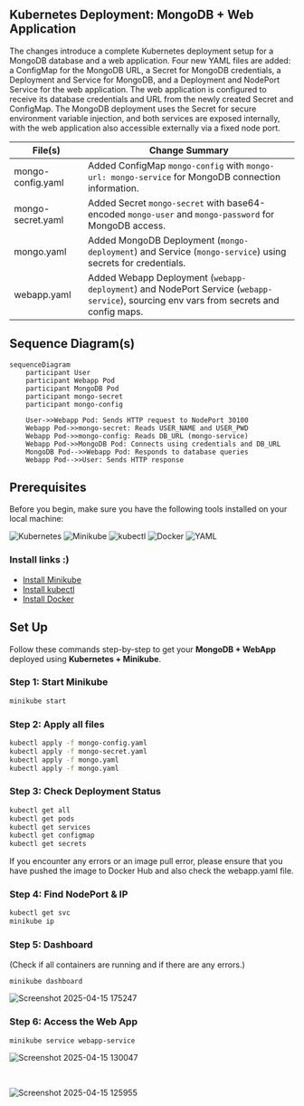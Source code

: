 ## Kubernetes Deployment: MongoDB + Web Application

The changes introduce a complete Kubernetes deployment setup for a MongoDB database and a web application. Four new YAML files are added: a ConfigMap for the MongoDB URL, a Secret for MongoDB credentials, a Deployment and Service for MongoDB, and a Deployment and NodePort Service for the web application. The web application is configured to receive its database credentials and URL from the newly created Secret and ConfigMap. The MongoDB deployment uses the Secret for secure environment variable injection, and both services are exposed internally, with the web application also accessible externally via a fixed node port.

| File(s)                    | Change Summary                                                                                           |
|----------------------------|---------------------------------------------------------------------------------------------------------|
| mongo-config.yaml          | Added ConfigMap `mongo-config` with `mongo-url: mongo-service` for MongoDB connection information.      |
| mongo-secret.yaml          | Added Secret `mongo-secret` with base64-encoded `mongo-user` and `mongo-password` for MongoDB access.   |
| mongo.yaml                 | Added MongoDB Deployment (`mongo-deployment`) and Service (`mongo-service`) using secrets for credentials.|
| webapp.yaml                | Added Webapp Deployment (`webapp-deployment`) and NodePort Service (`webapp-service`), sourcing env vars from secrets and config maps. |

## Sequence Diagram(s)

```mermaid
sequenceDiagram
    participant User
    participant Webapp Pod
    participant MongoDB Pod
    participant mongo-secret
    participant mongo-config

    User->>Webapp Pod: Sends HTTP request to NodePort 30100
    Webapp Pod->>mongo-secret: Reads USER_NAME and USER_PWD
    Webapp Pod->>mongo-config: Reads DB_URL (mongo-service)
    Webapp Pod->>MongoDB Pod: Connects using credentials and DB_URL
    MongoDB Pod-->>Webapp Pod: Responds to database queries
    Webapp Pod-->>User: Sends HTTP response
```

## Prerequisites

Before you begin, make sure you have the following tools installed on your local machine:

<p align="left">
  <img src="https://img.shields.io/badge/Kubernetes-326CE5?style=for-the-badge&logo=kubernetes&logoColor=white" alt="Kubernetes"/>
  <img src="https://img.shields.io/badge/Minikube-316CE5?style=for-the-badge&logo=minikube&logoColor=white" alt="Minikube"/>
  <img src="https://img.shields.io/badge/kubectl-326CE5?style=for-the-badge&logo=Kubernetes&logoColor=white" alt="kubectl"/>
  <img src="https://img.shields.io/badge/Docker-2496ED?style=for-the-badge&logo=docker&logoColor=white" alt="Docker"/>
  <img src="https://img.shields.io/badge/YAML-FFA500?style=for-the-badge&logo=yaml&logoColor=black" alt="YAML"/>
</p>

### Install links :)

- [Install Minikube](https://minikube.sigs.k8s.io/docs/start/)
- [Install kubectl](https://kubernetes.io/docs/tasks/tools/)
- [Install Docker](https://docs.docker.com/get-docker/)


## Set Up 
Follow these commands step-by-step to get your **MongoDB + WebApp** deployed using **Kubernetes + Minikube**.


### Step 1: Start Minikube

```bash
minikube start
```
### Step 2: Apply all files

```bash
kubectl apply -f mongo-config.yaml
kubectl apply -f mongo-secret.yaml
kubectl apply -f mongo.yaml
kubectl apply -f mongo.yaml
```


### Step 3: Check Deployment Status 
```bash
kubectl get all
kubectl get pods
kubectl get services
kubectl get configmap
kubectl get secrets
```
If you encounter any errors or an image pull error, please ensure that you have pushed the image to Docker Hub and also check the webapp.yaml file.

### Step 4: Find NodePort & IP
```bash
kubectl get svc
minikube ip
```

### Step 5: Dashboard 

(Check if all containers are running and if there are any errors.)
```bash
minikube dashboard
```

![Screenshot 2025-04-15 175247](https://github.com/user-attachments/assets/2fef1ce7-13c7-4410-8468-92c6c0a2b984)


### Step 6: Access the Web App
```
minikube service webapp-service
```


![Screenshot 2025-04-15 130047](https://github.com/user-attachments/assets/ebd96e70-f765-43e5-abaa-543564eef619)

<br>


![Screenshot 2025-04-15 125955](https://github.com/user-attachments/assets/e5326c9a-258f-404e-8a4d-47b68667f235)





